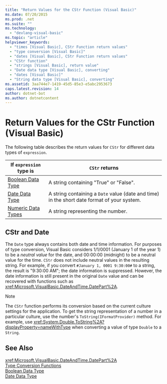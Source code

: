 ```yaml
---
title: "Return Values for the CStr Function (Visual Basic)"
ms.date: 07/20/2015
ms.prod: .net
ms.suite: ""
ms.technology: 
  - "devlang-visual-basic"
ms.topic: "article"
helpviewer_keywords: 
  - "times [Visual Basic], CStr Function return values"
  - "type conversion [Visual Basic]"
  - "dates [Visual Basic], CStr Function return values"
  - "CStr function"
  - "strings [Visual Basic], return value"
  - "Date data type [Visual Basic], converting"
  - "dates [Visual Basic]"
  - "String data type [Visual Basic], converting"
ms.assetid: 3aa744e7-1419-45d5-85e3-e5abc2953673
caps.latest.revision: 14
author: dotnet-bot
ms.author: dotnetcontent
---
```

# Return Values for the CStr Function (Visual Basic)
The following table describes the return values for `CStr` for different data types of `expression`.  
  
|If `expression` type is|`CStr` returns|  
|-----------------------------|--------------------|  
|[Boolean Data Type](../../../visual-basic/language-reference/data-types/boolean-data-type.md)|A string containing "True" or "False".|  
|[Date Data Type](../../../visual-basic/language-reference/data-types/date-data-type.md)|A string containing a `Date` value (date and time) in the short date format of your system.|  
|[Numeric Data Types](../../../visual-basic/programming-guide/language-features/data-types/numeric-data-types.md)|A string representing the number.|  
  
## CStr and Date  
 The `Date` type always contains both date and time information. For purposes of type conversion, Visual Basic considers 1/1/0001 (January 1 of the year 1) to be a *neutral value* for the date, and 00:00:00 (midnight) to be a neutral value for the time. `CStr` does not include neutral values in the resulting string. For example, if you convert `#January 1, 0001 9:30:00#` to a string, the result is "9:30:00 AM"; the date information is suppressed. However, the date information is still present in the original `Date` value and can be recovered with functions such as <xref:Microsoft.VisualBasic.DateAndTime.DatePart%2A>.  
  
> [!NOTE]
>  The `CStr` function performs its conversion based on the current culture settings for the application. To get the string representation of a number in a particular culture, use the number's `ToString(IFormatProvider)` method. For example, use <xref:System.Double.ToString%2A?displayProperty=nameWithType> when converting a value of type `Double` to a `String`.  
  
## See Also  
 <xref:Microsoft.VisualBasic.DateAndTime.DatePart%2A>  
 [Type Conversion Functions](../../../visual-basic/language-reference/functions/type-conversion-functions.md)  
 [Boolean Data Type](../../../visual-basic/language-reference/data-types/boolean-data-type.md)  
 [Date Data Type](../../../visual-basic/language-reference/data-types/date-data-type.md)
